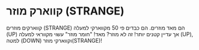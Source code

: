 # קווארק מוזר (STRANGE)

קווארקים מוזרים (STRANGE) הם מאד מוזרים. הם כבדים פי 50 מקווארקי למעלה (UP) אך
עדיין קטנים יותר! זה לא מוזר? מאד! "חומר מוזר\" עשוי מקווראי למעלה (UP), למטה
(DOWN) וקווארקי מוזר(STRANGE)!

